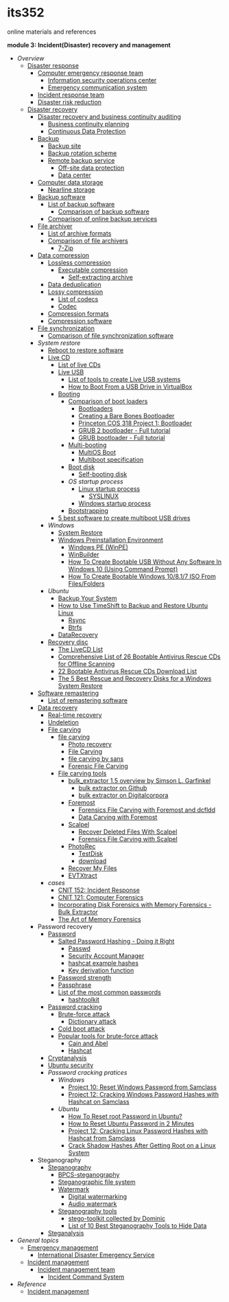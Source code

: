 # its352
online materials and references

__module 3: Incident(Disaster) recovery and management__

* _Overview_
  * [Disaster response](https://en.wikipedia.org/wiki/Disaster_response)
    * [Computer emergency response team](https://en.wikipedia.org/wiki/Computer_emergency_response_team)
      * [Information security operations center](https://en.wikipedia.org/wiki/Information_security_operations_center)
      * [Emergency communication system](https://en.wikipedia.org/wiki/Emergency_communication_system)
    * [Incident response team](https://en.wikipedia.org/wiki/Incident_response_team)
    * [Disaster risk reduction](https://en.wikipedia.org/wiki/Disaster_risk_reduction)
  * [Disaster recovery](https://en.wikipedia.org/wiki/Disaster_recovery)
    * [Disaster recovery and business continuity auditing](https://en.wikipedia.org/wiki/Disaster_recovery_and_business_continuity_auditing)
      * [Business continuity planning](https://en.wikipedia.org/wiki/Business_continuity_planning)
      * [Continuous Data Protection](https://en.wikipedia.org/wiki/Continuous_Data_Protection)
    * [Backup](https://en.wikipedia.org/wiki/Backup)
      * [Backup site](https://en.wikipedia.org/wiki/Backup_site)
      * [Backup rotation scheme](https://en.wikipedia.org/wiki/Backup_rotation_scheme)
      * [Remote backup service](https://en.wikipedia.org/wiki/Remote_backup_service)
        * [Off-site data protection](https://en.wikipedia.org/wiki/Off-site_data_protection)
        * [Data center](https://en.wikipedia.org/wiki/Data_center)
    * [Computer data storage](https://en.wikipedia.org/wiki/Computer_data_storage)
      * [Nearline storage](https://en.wikipedia.org/wiki/Nearline_storage)
    * [Backup software](https://en.wikipedia.org/wiki/Backup_software)
      * [List of backup software](https://en.wikipedia.org/wiki/List_of_backup_software)
        * [Comparison of backup software](https://en.wikipedia.org/wiki/Comparison_of_backup_software)
      * [Comparison of online backup services](https://en.wikipedia.org/wiki/Comparison_of_online_backup_services)
    * [File archiver](https://en.wikipedia.org/wiki/File_archiver)
      * [List of archive formats](https://en.wikipedia.org/wiki/List_of_archive_formats)
      * [Comparison of file archivers](https://en.wikipedia.org/wiki/Comparison_of_file_archivers)
        * [7-Zip](https://en.wikipedia.org/wiki/7-Zip)
    * [Data compression](https://en.wikipedia.org/wiki/Data_compression)
      * [Lossless compression](https://en.wikipedia.org/wiki/Lossless_compression)
        * [Executable compression](https://en.wikipedia.org/wiki/Executable_compression)
          * [Self-extracting archive](https://en.wikipedia.org/wiki/Self-extracting_archive)
      * [Data deduplication](https://en.wikipedia.org/wiki/Data_deduplication)
      * [Lossy compression](https://en.wikipedia.org/wiki/Lossy_compression)
        * [List of codecs](https://en.wikipedia.org/wiki/List_of_codecs)
        * [Codec](https://en.wikipedia.org/wiki/Codec)
      * [Compression formats](https://en.wikipedia.org/wiki/Template:Compression_formats)
      * [Compression software](https://en.wikipedia.org/wiki/Template:Compression_software)
    * [File synchronization](https://en.wikipedia.org/wiki/File_synchronization)
      * [Comparison of file synchronization software](https://en.wikipedia.org/wiki/Comparison_of_file_synchronization_software)  
    * _System restore_
      * [Reboot to restore software](https://en.wikipedia.org/wiki/Reboot_to_restore_software)
      * [Live CD](https://en.wikipedia.org/wiki/Live_CD)
        * [List of live CDs](https://en.wikipedia.org/wiki/List_of_live_CDs)
        * [Live USB](https://en.wikipedia.org/wiki/Live_USB)
          * [List of tools to create Live USB systems](https://en.wikipedia.org/wiki/List_of_tools_to_create_Live_USB_systems)
          * [How to Boot From a USB Drive in VirtualBox](https://www.howtogeek.com/187721/how-to-boot-from-a-usb-drive-in-virtualbox/)
        * [Booting](https://en.wikipedia.org/wiki/Booting)
          * [Comparison of boot loaders](https://en.wikipedia.org/wiki/Comparison_of_boot_loaders)
            * [Bootloaders](https://en.wikibooks.org/wiki/X86_Assembly/Bootloaders)
            * [Creating a Bare Bones Bootloader](https://www.reinterpretcast.com/creating-a-bare-bones-bootloader)
            * [Princeton COS 318 Project 1: Bootloader](https://www.cs.princeton.edu/courses/archive/fall19/cos318/projects/project1/p1.html)
            * [GRUB 2 bootloader - Full tutorial](https://www.dedoimedo.com/computers/grub-2.html)
            * [GRUB bootloader - Full tutorial](https://www.dedoimedo.com/computers/grub.html)
          * [Multi-booting](https://en.wikipedia.org/wiki/Multi-booting)
            * [MultiOS Boot](https://help.ubuntu.com/community/MultiOSBoot)
            * [Multiboot specification](https://en.wikipedia.org/wiki/Multiboot_specification)
          * [Boot disk](https://en.wikipedia.org/wiki/Boot_disk)
            * [Self-booting disk](https://en.wikipedia.org/wiki/Self-booting_disk)
          * _OS startup process_
            * [Linux startup process](https://en.wikipedia.org/wiki/Linux_startup_process)
              * [SYSLINUX](https://en.wikipedia.org/wiki/SYSLINUX)
            * [Windows startup process](https://en.wikipedia.org/wiki/Windows_startup_process)
          * [Bootstrapping](https://en.wikipedia.org/wiki/Bootstrapping)
        * [5 best software to create multiboot USB drives](https://windowsreport.com/multiboot-usb-drive-software/)  
      * _Windows_
        * [System Restore](https://en.wikipedia.org/wiki/System_Restore)
        * [Windows Preinstallation Environment](https://en.wikipedia.org/wiki/Windows_Preinstallation_Environment)
          * [Windows PE (WinPE)](https://docs.microsoft.com/en-us/windows-hardware/manufacture/desktop/winpe-intro)
          * [WinBuilder](https://en.wikipedia.org/wiki/WinBuilder)
          * [How To Create Bootable USB Without Any Software In Windows 10 (Using Command Prompt)](https://fossbytes.com/create-bootable-usb-without-software-windows-10-using-command-prompt/)
          * [How To Create Bootable Windows 10/8.1/7 ISO From Files/Folders](https://www.intowindows.com/how-to-create-bootable-windows-iso-from-filesfolders/)
      * _Ubuntu_
        * [Backup Your System](https://help.ubuntu.com/community/BackupYourSystem)
        * [How to Use TimeShift to Backup and Restore Ubuntu Linux](https://www.linuxtechi.com/timeshift-backup-restore-ubuntu-linux/)
          * [Rsync](https://en.wikipedia.org/wiki/Rsync)
          * [Btrfs](https://en.wikipedia.org/wiki/Btrfs)
        * [DataRecovery](https://help.ubuntu.com/community/DataRecovery)
      * [Recovery disc](https://en.wikipedia.org/wiki/Recovery_disc)
        * [The LiveCD List](https://livecdlist.com/purpose/rescue/)
        * [Comprehensive List of 26 Bootable Antivirus Rescue CDs for Offline Scanning](https://www.raymond.cc/blog/13-antivirus-rescue-cds-software-compared-in-search-for-the-best-rescue-disk/)
        * [22 Bootable Antivirus Rescue CDs Download List](https://www.itechtics.com/rescue-disc-virus-scan/)
        * [The 5 Best Rescue and Recovery Disks for a Windows System Restore](https://www.makeuseof.com/tag/5-best-rescue-disks-windows-system-restore/)
    * [Software remastering](https://en.wikipedia.org/wiki/Software_remastering)
      * [List of remastering software](https://en.wikipedia.org/wiki/List_of_remastering_software)
    * [Data recovery](https://en.wikipedia.org/wiki/Data_recovery)
      * [Real-time recovery](https://en.wikipedia.org/wiki/Real-time_recovery)
      * [Undeletion](https://en.wikipedia.org/wiki/Undeletion)
      * [File carving](https://en.wikipedia.org/wiki/File_carving)
        * [file carving](https://resources.infosecinstitute.com/file-carving/)
          * [Photo recovery](https://en.wikipedia.org/wiki/Photo_recovery)
          * [File Carving](https://resources.infosecinstitute.com/topic/file-carving/)
          * [file carving by sans](https://digital-forensics.sans.org/summit-archives/2010/eu-digital-forensics-incident-response-summit-bas-kloet-advanced-file-carving.pdf)
          * [Forensic File Carving](https://www.nist.gov/itl/ssd/software-quality-group/computer-forensics-tool-testing-program-cftt/cftt-technical-0)
        * [File carving tools](https://linuxhint.com/file_carving_tools_linux/)
          * [bulk_extractor 1.5 overview by Simson L. Garfinkel](http://downloads.digitalcorpora.org/downloads/bulk_extractor/2014-07-17_BE15.pdf)
            * [bulk extractor on Github](https://github.com/simsong/bulk_extractor)
            * [bulk extractor on Digitalcorpora](http://downloads.digitalcorpora.org/downloads/bulk_extractor/)
          * [Foremost](https://en.wikipedia.org/wiki/Foremost_(software))
            * [Forensics File Carving with Foremost and dcfldd](https://www.securitynik.com/2015/10/file-carving-with-foremost-and-dcfldd.html)
            * [Data Carving with Foremost](https://samsclass.info/121/proj/p6-fore.htm)
          * [Scalpel](https://github.com/machn1k/Scalpel-2.0)
            * [Recover Deleted Files With Scalpel](https://www.howtoforge.com/recover-deleted-files-with-scalpel)
            * [Forensics File Carving with Scalpel](https://www.securitynik.com/2015/10/file-carving-with-scalpel.html)
          * [PhotoRec](https://en.wikipedia.org/wiki/PhotoRec)
            * [TestDisk](https://en.wikipedia.org/wiki/TestDisk)
            * [download](https://www.cgsecurity.org/wiki/TestDisk_Download)
          * [Recover My Files](https://en.wikipedia.org/wiki/Recover_My_Files)
          * [EVTXtract](https://github.com/williballenthin/EVTXtract)
      * _cases_
        * [CNIT 152: Incident Response](https://samsclass.info/152/152_Sum18.shtml)
        * [CNIT 121: Computer Forensics](https://samsclass.info/121/121_F16.shtml)
        * [Incorporating Disk Forensics with Memory Forensics - Bulk Extractor](https://volatility-labs.blogspot.com/2015/01/incorporating-disk-forensics-with.html)
        * [The Art of Memory Forensics](https://www.memoryanalysis.net/amf)
    * Password recovery
      * [Password](https://en.wikipedia.org/wiki/Password)
        * [Salted Password Hashing - Doing it Right](https://crackstation.net/hashing-security.htm)
          * [Passwd](https://en.wikipedia.org/wiki/Passwd)
          * [Security Account Manager](https://en.wikipedia.org/wiki/Security_Account_Manager)
          * [hashcat example hashes](https://hashcat.net/wiki/doku.php?id=example_hashes)
          * [Key derivation function](https://en.wikipedia.org/wiki/Key_derivation_function)
        * [Password strength](https://en.wikipedia.org/wiki/Password_strength)
        * [Passphrase](https://en.wikipedia.org/wiki/Passphrase)
        * [List of the most common passwords](https://en.wikipedia.org/wiki/List_of_the_most_common_passwords)
          * [hashtoolkit](https://hashtoolkit.com/)
      * [Password cracking](https://en.wikipedia.org/wiki/Password_cracking)
        * [Brute-force attack](https://en.wikipedia.org/wiki/Brute-force_attack)
          * [Dictionary attack](https://en.wikipedia.org/wiki/Dictionary_attack)
        * [Cold boot attack](https://en.wikipedia.org/wiki/Cold_boot_attack)
        * [Popular tools for brute-force attack](https://resources.infosecinstitute.com/popular-tools-for-brute-force-attacks/)
          * [Cain and Abel](https://en.wikipedia.org/wiki/Cain_and_Abel_\(software\))
          * [Hashcat](https://en.wikipedia.org/wiki/Hashcat)
      * [Cryptanalysis](https://en.wikipedia.org/wiki/Cryptanalysis)
      * [Ubuntu security](https://help.ubuntu.com/community/CategorySecurity)
      * _Password cracking pratices_
        * _Windows_
          * [Project 10: Reset Windows Password from Samclass](https://samsclass.info/123/proj14/123p10winpass.htm)
          * [Project 12: Cracking Windows Password Hashes with Hashcat on Samclass](https://samsclass.info/123/proj14/123p12winhash.htm)
        * _Ubuntu_
          * [How To Reset root Password in Ubuntu?](http://www.linuxandubuntu.com/home/how-to-reset-root-password-in-ubuntu)
          * [How to Reset Ubuntu Password in 2 Minutes](https://itsfoss.com/how-to-hack-ubuntu-password/)
          * [Project 12: Cracking Linux Password Hashes with Hashcat from Samclass](https://samsclass.info/123/proj10/p12-hashcat.htm)
          * [Crack Shadow Hashes After Getting Root on a Linux System](https://null-byte.wonderhowto.com/how-to/crack-shadow-hashes-after-getting-root-linux-system-0186386/)
    * Steganography
      * [Steganography](https://en.wikipedia.org/wiki/Steganography)
        * [BPCS-steganography](https://en.wikipedia.org/wiki/BPCS-steganography)
        * [Steganographic file system](https://en.wikipedia.org/wiki/Steganographic_file_system)
        * [Watermark](https://en.wikipedia.org/wiki/Watermark_(data_file))
          * [Digital watermarking](https://en.wikipedia.org/wiki/Digital_watermarking)
          * [Audio watermark](https://en.wikipedia.org/wiki/Audio_watermark)
        * [Steganography tools](https://en.wikipedia.org/wiki/Steganography_tools)
          * [stego-toolkit collected by Dominic](https://github.com/DominicBreuker/stego-toolkit)
          * [List of 10 Best Steganography Tools to Hide Data](https://www.geekdashboard.com/best-steganography-tools/)
      * [Steganalysis](https://en.wikipedia.org/wiki/Steganalysis)
* _General topics_
  * [Emergency management](https://en.wikipedia.org/wiki/Emergency_management)
    * [International Disaster Emergency Service](https://en.wikipedia.org/wiki/International_Disaster_Emergency_Service)
  * [Incident management](https://en.wikipedia.org/wiki/Incident_management)
    * [Incident management team](https://en.wikipedia.org/wiki/Incident_management_team)
      * [Incident Command System](https://en.wikipedia.org/wiki/Incident_Command_System)
* _Reference_
  * [Incident management](https://www.atlassian.com/incident-management)
